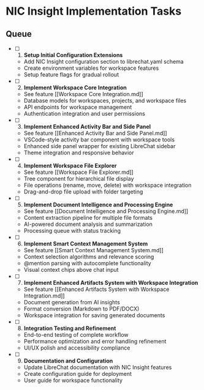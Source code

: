 # NIC Insight Implementation Tasks

## Queue

- [ ] 1. **Setup Initial Configuration Extensions**
  - Add NIC Insight configuration section to librechat.yaml schema
  - Create environment variables for workspace features
  - Setup feature flags for gradual rollout

- [ ] 2. **Implement Workspace Core Integration**
  - See feature [[Workspace Core Integration.md]]
  - Database models for workspaces, projects, and workspace files
  - API endpoints for workspace management
  - Authentication integration and user permissions

- [ ] 3. **Implement Enhanced Activity Bar and Side Panel** 
  - See feature [[Enhanced Activity Bar and Side Panel.md]]
  - VSCode-style activity bar component with workspace tools
  - Enhanced side panel wrapper for existing LibreChat sidebar
  - Theme integration and responsive behavior

- [ ] 4. **Implement Workspace File Explorer**
  - See feature [[Workspace File Explorer.md]]
  - Tree component for hierarchical file display
  - File operations (rename, move, delete) with workspace integration
  - Drag-and-drop file upload with folder targeting

- [ ] 5. **Implement Document Intelligence and Processing Engine**
  - See feature [[Document Intelligence and Processing Engine.md]]
  - Content extraction pipeline for multiple file formats
  - AI-powered document analysis and summarization
  - Processing queue with status tracking

- [ ] 6. **Implement Smart Context Management System**
  - See feature [[Smart Context Management System.md]]
  - Context selection algorithms and relevance scoring
  - @mention parsing with autocomplete functionality
  - Visual context chips above chat input

- [ ] 7. **Implement Enhanced Artifacts System with Workspace Integration**
  - See feature [[Enhanced Artifacts System with Workspace Integration.md]]
  - Document generation from AI insights
  - Format conversion (Markdown to PDF/DOCX)
  - Workspace integration for saving generated documents

- [ ] 8. **Integration Testing and Refinement**
  - End-to-end testing of complete workflow
  - Performance optimization and error handling refinement
  - UI/UX polish and accessibility compliance

- [ ] 9. **Documentation and Configuration**
  - Update LibreChat documentation with NIC Insight features
  - Create configuration guide for deployment
  - User guide for workspace functionality